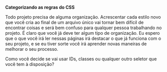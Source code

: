 **Categorizando as regras do CSS**

Todo projeto precisa de alguma organização. Acrescentar cada estilo novo que você cria ao final de um arquivo único vai tornar bem difícil de encontrar coisas e será bem confuso para qualquer pessoa trabalhando no projeto. É claro que você já deve ter algum tipo de organização. Eu espero que o que você irá ler nessas páginas irá destacar o que já funciona com o seu projeto, e se eu tiver sorte você irá aprender novas maneiras de melhorar o seu processo.

Como você decide se vai usar IDs, classes ou qualquer outro seletor que você tem à disposição?